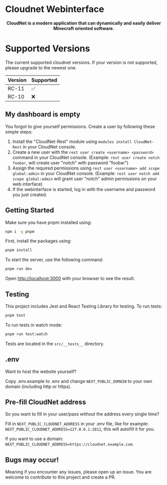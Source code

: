 # Cloudnet Webinterface

<p style="text-align:center;">
    <b>CloudNet is a modern application that can dynamically and easily deliver Minecraft oriented software.</b>
</p>

# Supported Versions

The current supported cloudnet versions. If your version is not supported, please upgrade to the newest one.

| Version | Supported          |
| ------- | ------------------ |
| RC-11   | :white_check_mark: |
| RC-10   | :x:                |

## My dashboard is empty

You forgot to give yourself permissions. Create a user by following these simple steps:

1. Install the "CloudNet-Rest" module using `modules install CloudNet-Rest` in your CloudNet console.
2. Create a new user with the `rest user create <username> <password>` command in your CloudNet console. (Example: `rest user create notch foobar`, will create user "notch" with password "foobar")
3. Assign the required permissions using `rest user <username> add scope global:admin` in your CloudNet console. (Example: `rest user notch add scope global:admin` will grant user "notch" admin permissions on your web interface)
4. If the webinterface is started, log in with the username and password you just created.

## Getting Started

Make sure you have pnpm installed using:

```bash
npm i -g pnpm
```

First, install the packages using:

```bash
pnpm install
```

To start the server, use the following command:

```bash
pnpm run dev
```

Open [http://localhost:3000](http://localhost:3000) with your browser to see the result.

## Testing

This project includes Jest and React Testing Library for testing. To run tests:

```bash
pnpm test
```

To run tests in watch mode:

```bash
pnpm run test:watch
```

Tests are located in the `src/__tests__` directory.

## .env

Want to host the website yourself?

Copy .env.example to .env and change `NEXT_PUBLIC_DOMAIN` to your own domain (including http or https).

## Pre-fill CloudNet address

So you want to fill in your user/pass without the address every single time?

Fill in `NEXT_PUBLIC_CLOUDNET_ADDRESS` in your .env file, like for example: `NEXT_PUBLIC_CLOUDNET_ADDRESS=127.0.0.1:2812`, this will autofill it for you.

If you want to use a domain: `NEXT_PUBLIC_CLOUDNET_ADDRESS=https://cloudnet.example.com`.

## Bugs may occur!

Meaning if you encounter any issues, please open up an issue. You are welcome to contribute to this project and create a PR.
